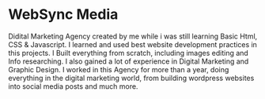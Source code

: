# WebSync Media

Didital Marketing Agency created by me while i was still learning Basic Html, CSS & Javascript.
I learned and used best website development practices in this projects.
I Built everything from scratch, including images editing and Info researching.
I also gained a lot of experience in Digital Marketing and Graphic Design.
I worked in this Agency for more than a year, doing everything in the digital marketing world, from building wordpress websites into social media posts and much more.
